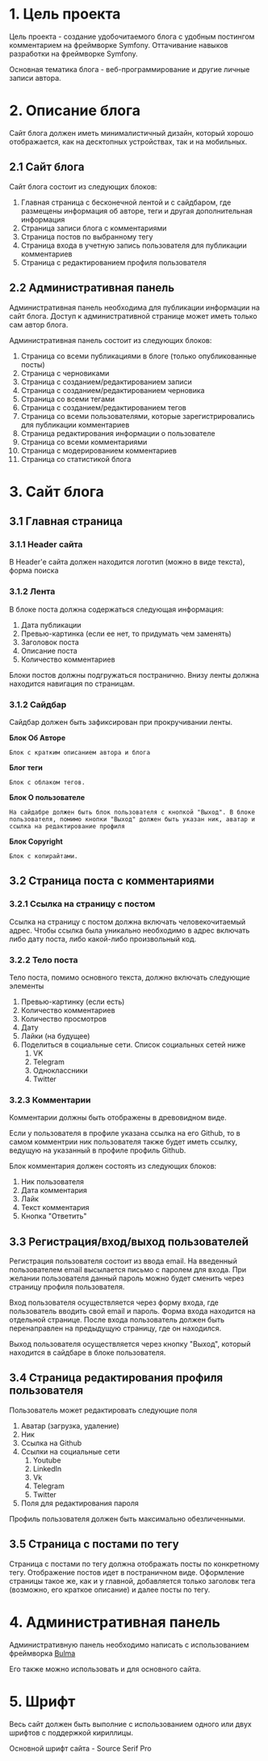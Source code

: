 # 1. Цель проекта

Цель проекта - создание удобочитаемого блога с удобным постингом комментарием на фреймворке Symfony. Оттачивание навыков разработки на фреймворке Symfony. 

Основная тематика блога - веб-программирование и другие личные записи автора. 

# 2. Описание блога

Сайт блога должен иметь минималистичный дизайн, который хорошо отображается, как на десктопных устройствах, так и на мобильных. 

## 2.1 Сайт блога

Сайт блога состоит из следующих блоков:
1. Главная страница с бесконечной лентой и с сайдбаром, где размещены информация об авторе, теги и другая дополнительная информация
2. Страница записи блога с комментариями
3. Страница постов по выбранному тегу
4. Страница входа в учетную запись пользователя для публикации комментариев
5. Страница с редактированием профиля пользователя

## 2.2 Административная панель

Административная панель необходима для публикации информации на сайт блога. Доступ к административной странице может иметь только сам автор блога. 

Административная панель состоит из следующих блоков:
1. Страница со всеми публикациями в блоге (только опубликованные посты)
2. Страница с черновиками
3. Страница с созданием/редактированием записи
4. Страница с созданием/редактированием черновика
5. Страница со всеми тегами
6. Страница с созданием/редактированием тегов
7. Страница со всеми пользователями, которые зарегистрировались для публикации комментариев
8. Страница редактирования информации о пользователе
9. Страница со всеми комментариями
10. Страница с модерированием комментариев
11. Страница со статистикой блога

# 3. Сайт блога

## 3.1 Главная страница

### 3.1.1 Header сайта

В Header'e сайта должен находится логотип (можно в виде текста), форма поиска

### 3.1.2 Лента

В блоке поста должна содержаться следующая информация:
1. Дата публикации
2. Превью-картинка (если ее нет, то придумать чем заменять)
3. Заголовок поста
4. Описание поста
5. Количество комментариев

Блоки постов должны подгружаться постранично. Внизу ленты должна находится навигация по страницам. 

### 3.1.2 Сайдбар

Сайдбар должен быть зафиксирован при прокручивании ленты. 

**Блок Об Авторе**

```
Блок с кратким описанием автора и блога
```

**Блог теги**

```
Блок с облаком тегов.
```

**Блок О пользователе**

```
На сайдабре должен быть блок пользователя с кнопкой "Выход". В блоке пользователя, помимо кнопки "Выход" должен быть указан ник, аватар и ссылка на редактирование профиля
```

**Блок Copyright**

```
Блок с копирайтами. 
```

## 3.2 Страница поста с комментариями

### 3.2.1 Ссылка на страницу с постом

Ссылка на страницу с постом должна включать человекочитаемый адрес. Чтобы ссылка была уникально необходимо в адрес включать либо дату поста, либо какой-либо произвольный код. 

### 3.2.2 Тело поста

Тело поста, помимо основного текста, должно включать следующие элементы
1. Превью-картинку (если есть)
2. Количество комментариев
3. Количество просмотров
4. Дату
5. Лайки (на будущее)
6. Поделиться в социальные сети. Список социальных сетей ниже
	1. VK
	2. Telegram
	3. Одноклассники
	4. Twitter

### 3.2.3 Комментарии

Комментарии должны быть отображены в древовидном виде.

Если у пользователя в профиле указана ссылка на его Github, то в самом комментрии ник пользователя также будет иметь ссылку, ведущую на указанный в профиле профиль Github.

Блок комментария должен состоять из следующих блоков:
1. Ник пользователя
2. Дата комментария
3. Лайк
4. Текст комментария
5. Кнопка "Ответить"

## 3.3 Регистрация/вход/выход пользователей

Регистрация пользователя состоит из ввода email. На введенный пользователем email высылается письмо с паролем для входа.  При желании пользователя данный пароль можно будет сменить через страницу профиля пользователя. 

Вход пользователя осуществляется через форму входа, где пользователь вводить свой email и пароль. Форма входа находится на отдельной странице. После входа пользователь должен быть перенаправлен на предыдущую страницу, где он находился. 

Выход пользователя осуществляется через кнопку "Выход", который находится в сайдбаре в блоке пользователя. 

## 3.4 Страница редактирования профиля пользователя

Пользователь может редактировать следующие поля
1. Аватар (загрузка, удаление)
2. Ник
3. Ссылка на Github
4. Ссылки на социальные сети
	1. Youtube
	2. LinkedIn
	3. Vk
	4. Telegram
	5. Twitter
5. Поля для редактирования пароля

Профиль пользователя должен быть максимально обезличенными. 

## 3.5 Страница с постами по тегу

Страница с постами по тегу должна отображать посты по конкретному тегу. Отображение постов идет в постраничном виде. Оформление страницы такое же, как и у главной, добавляется только заголовк тега (возможно, его краткое описание) и далее посты по тегу. 

# 4. Административная панель

Административную панель необходимо написать с использованием фреймворка [Bulma](https://bulma.io/)

Его также можно использовать и для основного сайта. 



# 5. Шрифт

Весь сайт должен быть выполние с использованием одного или двух шрифтов с поддержкой кириллицы. 

Основной шрифт сайта - Source Serif Pro 